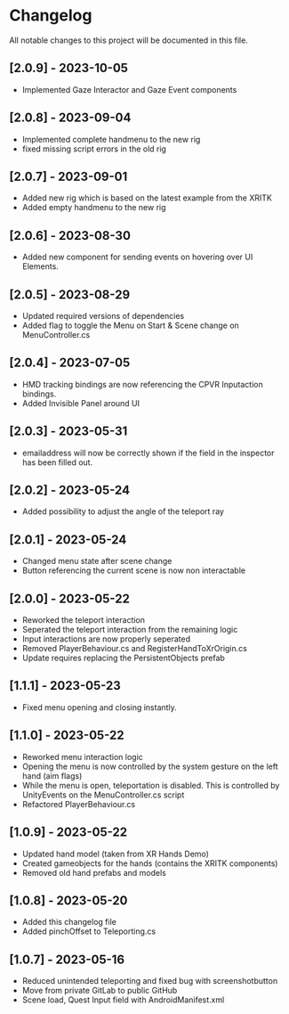 # Changelog

All notable changes to this project will be documented in this file.

## [2.0.9] - 2023-10-05
- Implemented Gaze Interactor and Gaze Event components

## [2.0.8] - 2023-09-04
- Implemented complete handmenu to the new rig
- fixed missing script errors in the old rig

## [2.0.7] - 2023-09-01
- Added new rig which is based on the latest example from the XRITK
- Added empty handmenu to the new rig

## [2.0.6] - 2023-08-30
- Added new component for sending events on hovering over UI Elements.

## [2.0.5] - 2023-08-29
- Updated required versions of dependencies
- Added flag to toggle the Menu on Start & Scene change on MenuController.cs

## [2.0.4] - 2023-07-05
- HMD tracking bindings are now referencing the CPVR Inputaction bindings.
- Added Invisible Panel around UI

## [2.0.3] - 2023-05-31
- emailaddress will now be correctly shown if the field in the inspector has been filled out.

## [2.0.2] - 2023-05-24
- Added possibility to adjust the angle of the teleport ray

## [2.0.1] - 2023-05-24
- Changed menu state after scene change
- Button referencing the current scene is now non interactable

## [2.0.0] - 2023-05-22
- Reworked the teleport interaction
- Seperated the teleport interaction from the remaining logic
- Input interactions are now properly seperated
- Removed PlayerBehaviour.cs and RegisterHandToXrOrigin.cs
- Update requires replacing the PersistentObjects prefab

## [1.1.1] - 2023-05-23
- Fixed menu opening and closing instantly.

## [1.1.0] - 2023-05-22
- Reworked menu interaction logic
- Opening the menu is now controlled by the system gesture on the left hand (aim flags)
- While the menu is open, teleportation is disabled. This is controlled by UnityEvents on the MenuController.cs script
- Refactored PlayerBehaviour.cs

## [1.0.9] - 2023-05-22
- Updated hand model (taken from XR Hands Demo)
- Created gameobjects for the hands (contains the XRITK components)
- Removed old hand prefabs and models

## [1.0.8] - 2023-05-20
- Added this changelog file
- Added pinchOffset to Teleporting.cs

## [1.0.7] - 2023-05-16
- Reduced unintended teleporting and fixed bug with screenshotbutton
- Move from private GitLab to public GitHub
- Scene load, Quest Input field with AndroidManifest.xml
